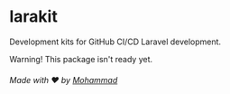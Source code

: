 # larakit

Development kits for GitHub CI/CD Laravel development.

Warning! This package isn't ready yet.

###### Made with :heart: by <a href="https://www.instagram.com/mjamilasfihani">Mohammad</a>
